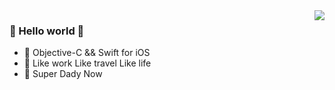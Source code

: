 <img align="right" src="https://github-readme-stats.vercel.app/api?username=LuKane&hide=contribs&count_private=true&show_icons=true&theme=tokyonight&icon_color=228B22&text_color=228B22" />

### 👋 Hello world 👋
 - 🌱	Objective-C && Swift for iOS
 - 🚶	Like work   Like travel   Like life
 - 🍼 Super Dady Now
